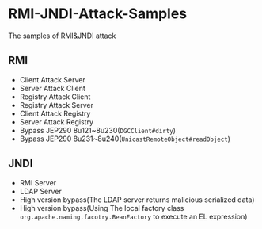 # RMI-JNDI-Attack-Samples
The samples of RMI&JNDI attack

## RMI
- Client Attack Server
- Server Attack Client
- Registry Attack Client
- Registry Attack Server
- Client Attack Registry
- Server Attack Registry
- Bypass JEP290 8u121~8u230(`DGCClient#dirty`)
- Bypass JEP290 8u231~8u240(`UnicastRemoteObject#readObject`)

## JNDI
- RMI Server
- LDAP Server
- High version bypass(The LDAP server returns malicious serialized data)
- High version bypass(Using The local factory class `org.apache.naming.facotry.BeanFactory` to execute an EL expression)
